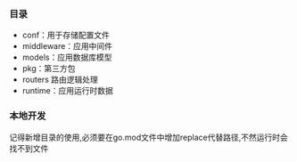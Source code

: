 ### 目录
- conf：用于存储配置文件
- middleware：应用中间件
- models：应用数据库模型
- pkg：第三方包
- routers 路由逻辑处理
- runtime：应用运行时数据
  
### 本地开发
记得新增目录的使用,必须要在go.mod文件中增加replace代替路径,不然运行时会找不到文件